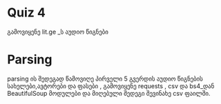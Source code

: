 # Quiz 4
გამოვიყენე lit.ge _ს აუდიო წიგნები
# Parsing
parsing ის შედეგად წამოვიღე პირველი 5 გვერდის აუდიო წიგნების სახელები,ავტორები და ფასები , გამოვიყენე requests , csv და bs4_დან BeautifulSoup მოდულები და მიღებული შედეგი შევინახე csv ფაილში.
